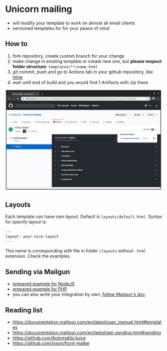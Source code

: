 # Unicorn mailing

- will modify your template to work on almost all email clients
- versioned templates for for your peace of mind

## How to

1. fork repository, create custom branch for your change
2. make change in existing template or create new one, but **please respect folder structure**: `templates/**/name.html`
3. git commit, push and go to Actions tab in your github repository, like [mine](https://github.com/landsman/unicorn-mailing/actions)
4. wait until end of build and you would find 1 Artifacts with zip there

![Example](./.github/example.png)

## Layouts

Each template can have own layout. Default is `layouts/default.html`.
Syntax for specify layout is:

```
---
layout: your-nice-layout
---
```

This name is corresponding with file in folder `/layouts` without `.html` extension.
Check the examples.

## Sending via Mailgun

- [prepared example for NodeJS](/.doc/example-nodejs)
- [prepared example for PHP](./doc/example-php)
- you can also write your integration by own, [follow Mailgun's doc](https://documentation.mailgun.com/en/latest/api-sending.html#sending).

## Reading list

- https://documentation.mailgun.com/en/latest/user_manual.html#templates
- https://documentation.mailgun.com/en/latest/api-sending.html#sending
- https://github.com/Automattic/juice
- https://github.com/jxson/front-matter
